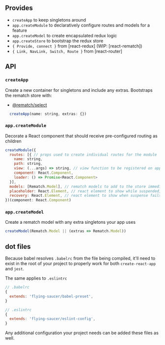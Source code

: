 ## Provides

- `createApp` to keep singletons around
- `app.createModule` to declaratively configure routes and models for a feature
- `app.createModel` to create encapsulated redux logic
- `app.createStore` to bootstrap the redux store
- `{ Provide, connect }` from [react-redux] (WIP: [react-rematch])
- `{ Link, NavLink, Switch, Route }` from [react-router]

## API

### `createApp`

Create a new container for singletons and include any extras.
Bootstraps the rematch store with:

- [@rematch/select]()

```js
  createApp(name: string, extras: {})
```

### `app.createModule`

Decorate a React component that should receive pre-configured routing as children

```js
createModule({
  routes: [{ // props used to create individual routes for the module
    name: string,
    path: string,
    view: (...args) => string, // view function to be registered on app
    component: React.Component,
    loader: () => Promise<React.Component>
  }],
  models: [Rematch.Model], // rematch models to add to the store immediately
  placeholder: React.Element, // react element to show while suspended,
  recovery: React.Element, // react element to show when suspense fails
})(component: React.Component)
```

### `app.createModel`

Create a rematch model with any extra singletons your app uses

```js
createModel(Rematch.Model || (extras => Rematch.Model))
```

## dot files

Because babel resolves `.babelrc` from the file being compiled, it'll need to exist in the root of your project to properly work for both `create-react-app` and `jest`.

The same applies to `.eslintrc`

```js
// .babelrc
{
  extends: 'flying-saucer/babel-preset',
}
```

```js
// .eslintrc
{
  extends: 'flying-saucer/eslint-config',
}
```

Any additional configuration your project needs can be added these files as well.
